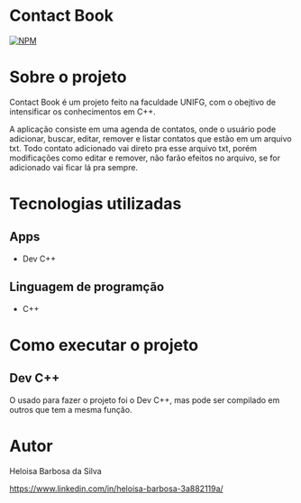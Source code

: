 # Contact Book
[![NPM](https://img.shields.io/npm/l/react)](https://github.com/heloisabbarbosa/Contact-Book/blob/add-license-1/LICENCE)

# Sobre o projeto

Contact Book é um projeto feito na faculdade UNIFG, com o obejtivo de intensificar os conhecimentos em C++.

A aplicação consiste em uma agenda de contatos, onde o usuário pode adicionar, buscar, editar, remover e listar contatos que estão em um arquivo txt.
Todo contato adicionado vai direto pra esse arquivo txt, porém modificações como editar e remover, não farão efeitos no arquivo, se for adicionado vai ficar lá pra sempre.

# Tecnologias utilizadas
## Apps
- Dev C++

## Linguagem de programção
- C++

# Como executar o projeto

## Dev C++
O usado para fazer o projeto foi o Dev C++, mas pode ser compilado em outros que tem a mesma função.

# Autor

Heloisa Barbosa da Silva

https://www.linkedin.com/in/heloisa-barbosa-3a882119a/
